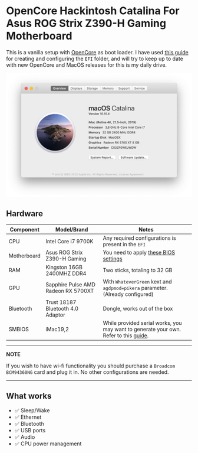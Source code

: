 # OpenCore Hackintosh Catalina For Asus ROG Strix Z390-H Gaming Motherboard
This is a vanilla setup with [OpenCore](https://github.com/acidanthera/OpenCorePkg "OpenCore") as boot loader. I have used [this guide](https://dortania.github.io/OpenCore-Desktop-Guide/, "OpenCore Desktop Guide") for creating and configuring the `EFI` folder, and will try to keep up to date with new OpenCore and MacOS releases for this is my daily drive.

![About This Mac](assets/about.png)

## Hardware 

| Component   | Model/Brand                         | Notes                                                                                                                                                                                  |
|-------------|-------------------------------------|----------------------------------------------------------------------------------------------------------------------------------------------------------------------------------------|
| CPU         | Intel Core i7 9700K                 | Any required configurations is present in the `EFI`                                                                                                                                    |
| Motherboard | Asus ROG Strix Z390-H Gaming        | You need to apply [these BIOS settings](https://dortania.github.io/OpenCore-Desktop-Guide/config.plist/coffee-lake.html#intel-bios-settings)                                           |
| RAM         | Kingston 16GB 2400MHZ DDR4          | Two sticks, totaling to 32 GB                                                                                                                                                          |
| GPU         | Sapphire Pulse AMD Radeon RX 5700XT | With `WhateverGreen` kext and `agdpmod=pikera` parameter. (Already configured)                                                                                                         |
| Bluetooth   | Trust 18187 Bluetooth 4.0 Adaptor   | Dongle, works out of the box                                                                                                                                                           |
| SMBIOS      | iMac19,2                            | While provided serial works, you may want to generate your own.   Refer to this [guide](https://dortania.github.io/OpenCore-Desktop-Guide/config.plist/coffee-lake.html#platforminfo). |

---
**NOTE**

If you wish to have wi-fi functionality you should purchase a `Broadcom BCM94360NG` card and plug it in. No other configurations are needed.

---


## What works

- :white_check_mark: Sleep/Wake
- :white_check_mark: Ethernet
- :white_check_mark: Bluetooth
- :white_check_mark: USB ports
- :white_check_mark: Audio
- :white_check_mark: CPU power management